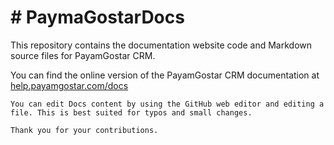 # # PaymaGostarDocs

This repository contains the documentation website code and Markdown source files for PayamGostar CRM.

You can find the online version of the PayamGostar CRM documentation at [help.payamgostar.com/docs](https://help.payamgostar.com/docs)
```
You can edit Docs content by using the GitHub web editor and editing a file. This is best suited for typos and small changes.

Thank you for your contributions.